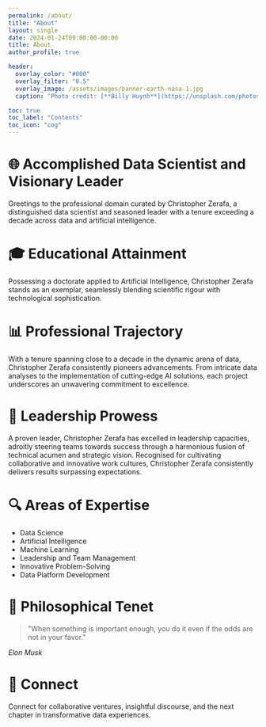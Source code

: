 ```yaml
---
permalink: /about/
title: "About"
layout: single
date: 2024-01-24T09:00:00-00:00
title: About
author_profile: true

header:
  overlay_color: "#000"
  overlay_filter: "0.5"
  overlay_image: /assets/images/banner-earth-nasa-1.jpg
  caption: "Photo credit: [**Billy Huynh**](https://unsplash.com/photos/blue-skies-filled-of-stars-W8KTS-mhFUE?utm_content=creditCopyText&utm_medium=referral&utm_source=unsplash)"

toc: true
toc_label: "Contents"
toc_icon: "cog"  
---
```

<!-- TODO update contents -->

# 🌐 Accomplished Data Scientist and Visionary Leader
Greetings to the professional domain curated by Christopher Zerafa, a distinguished data scientist and seasoned leader with a tenure exceeding a decade across data and artificial intelligence.

# 🎓 Educational Attainment
Possessing a doctorate applied to Artificial Intelligence, Christopher Zerafa stands as an exemplar, seamlessly blending scientific rigour with technological sophistication.

# 📊 Professional Trajectory
With a tenure spanning close to a decade in the dynamic arena of data, Christopher Zerafa consistently pioneers advancements. From intricate data analyses to the implementation of cutting-edge AI solutions, each project underscores an unwavering commitment to excellence.

# 🚀 Leadership Prowess
A proven leader, Christopher Zerafa has excelled in leadership capacities, adroitly steering teams towards success through a harmonious fusion of technical acumen and strategic vision. Recognised for cultivating collaborative and innovative work cultures, Christopher Zerafa consistently delivers results surpassing expectations.

# 🔍 Areas of Expertise
- Data Science
- Artificial Intelligence
- Machine Learning
- Leadership and Team Management
- Innovative Problem-Solving
- Data Platform Development

# 🌟 Philosophical Tenet
>"When something is important enough, you do it even if the odds are not in your favor." 

*Elon Musk*

# 📩 Connect
Connect for collaborative ventures, insightful discourse, and the next chapter in transformative data experiences.